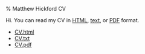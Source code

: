 % Matthew Hickford CV

Hi. You can read my CV in [HTML](Matthew-Hickford-CV.html), [text](Matthew-Hickford-CV.txt), or [PDF](Matthew-Hickford-CV.pdf) format.

* [CV.html](Matthew-Hickford-CV.html)
* [CV.txt](Matthew-Hickford-CV.txt)
* [CV.pdf](Matthew-Hickford-CV.pdf)
